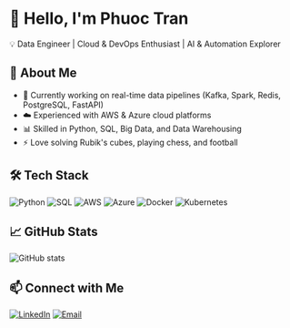 # 👋 Hello, I'm Phuoc Tran  

💡 Data Engineer | Cloud & DevOps Enthusiast | AI & Automation Explorer  

## 🚀 About Me
- 🔭 Currently working on real-time data pipelines (Kafka, Spark, Redis, PostgreSQL, FastAPI)  
- ☁️ Experienced with AWS & Azure cloud platforms  
- 📊 Skilled in Python, SQL, Big Data, and Data Warehousing  
- ⚡ Love solving Rubik's cubes, playing chess, and football  

## 🛠️ Tech Stack
![Python](https://img.shields.io/badge/-Python-3776AB?logo=python&logoColor=white)
![SQL](https://img.shields.io/badge/-SQL-336791?logo=postgresql&logoColor=white)
![AWS](https://img.shields.io/badge/-AWS-FF9900?logo=amazon-aws&logoColor=white)
![Azure](https://img.shields.io/badge/-Azure-0078D4?logo=microsoft-azure&logoColor=white)
![Docker](https://img.shields.io/badge/-Docker-2496ED?logo=docker&logoColor=white)
![Kubernetes](https://img.shields.io/badge/-Kubernetes-326CE5?logo=kubernetes&logoColor=white)

## 📈 GitHub Stats
![GitHub stats](https://github-readme-stats.vercel.app/api?username=phuoctran&show_icons=true&theme=tokyonight)

## 📫 Connect with Me
[![LinkedIn](https://img.shields.io/badge/-LinkedIn-blue?logo=linkedin)](https://www.linkedin.com/in/tr%E1%BA%A7n-ph%C6%B0%E1%BB%9Bc-8ab242172/)
[![Email](https://img.shields.io/badge/-Email-D14836?logo=gmail&logoColor=white)](mailto:tranphuoc1852000@gmail.com)
